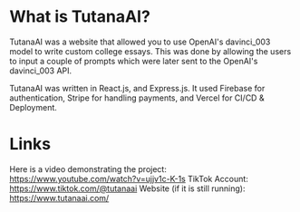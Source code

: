 # What is TutanaAI?

TutanaAI was a website that allowed you to use OpenAI's davinci_003 model to write custom college essays. This was done by allowing the users to input a couple of prompts which were later sent to the OpenAI's davinci_003 API. 

TutanaAI was written in React.js, and Express.js. It used Firebase for authentication, Stripe for handling payments, and Vercel for CI/CD & Deployment.


# Links
Here is a video demonstrating the project: https://www.youtube.com/watch?v=ujjv1c-K-1s
TikTok Account: https://www.tiktok.com/@tutanaai
Website (if it is still running): https://www.tutanaai.com/
